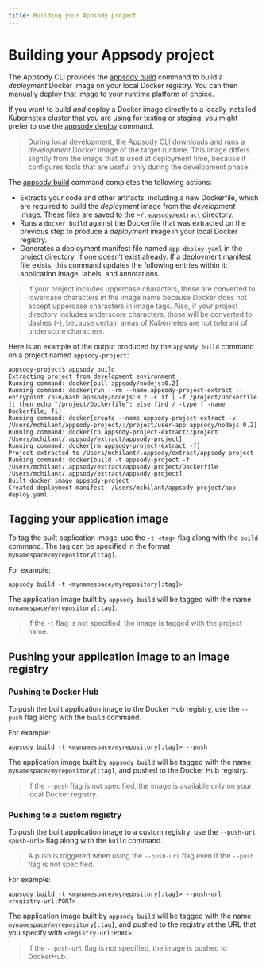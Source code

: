 ```yaml
---
title: Building your Appsody project
---
```


# Building your Appsody project

The Appsody CLI provides the [appsody build](/docs/cli-commands/#appsody-build) command to build a *deployment* Docker image on your local Docker registry. You can then manually deploy that image to your runtime platform of choice.

If you want to build *and* deploy a Docker image directly to a locally installed Kubernetes cluster that you are using for testing or staging, you might prefer to use the [appsody deploy](/docs/using-appsody/deploying) command.

> During local development, the Appsody CLI downloads and runs a *development* Docker image of the target runtime. This image differs slightly from the image that is used at deployment time, because it configures tools that are useful only during the development phase.

The [appsody build](/docs/cli-commands/#appsody-build) command completes the following actions:

- Extracts your code and other artifacts, including a new Dockerfile, which are required to build the *deployment* image from the *development* image. These files are saved to the `~/.appsody/extract` directory.
- Runs a `docker build` against the Dockerfile that was extracted on the previous step to produce a *deployment* image in your local Docker registry. 
- Generates a deployment manifest file named `app-deploy.yaml` in the project directory, if one doesn’t exist already. If a deployment manifest file exists, this command updates the following entries within it: application image, labels, and annotations.

> If your project includes uppercase characters, these are converted to lowercase characters in the image name because Docker does not accept uppercase characters in image tags. Also, if your project directory includes underscore characters, those will be converted to dashes (-), because certain areas of Kubernetes are not tolerant of underscore characters.

Here is an example of the output produced by the `appsody build` command on a project named `appsody-project`:
```
appsody-project$ appsody build
Extracting project from development environment
Running command: docker[pull appsody/nodejs:0.2]
Running command: docker[run --rm --name appsody-project-extract --entrypoint /bin/bash appsody/nodejs:0.2 -c if [ -f /project/Dockerfile ]; then echo "/project/Dockerfile"; else find / -type f -name Dockerfile; fi]
Running command: docker[create --name appsody-project-extract -v /Users/mchilant/appsody-project/:/project/user-app appsody/nodejs:0.2]
Running command: docker[cp appsody-project-extract:/project /Users/mchilant/.appsody/extract/appsody-project]
Running command: docker[rm appsody-project-extract -f]
Project extracted to /Users/mchilant/.appsody/extract/appsody-project
Running command: docker[build -t appsody-project -f /Users/mchilant/.appsody/extract/appsody-project/Dockerfile /Users/mchilant/.appsody/extract/appsody-project]
Built docker image appsody-project
Created deployment manifest: /Users/mchilant/appsody-project/app-deploy.yaml
```

## Tagging your application image

To tag the built application image, use the `-t <tag>` flag along with the `build` command. The tag can be specified in the format `mynamespace/myrepository[:tag]`.

For example:
```
appsody build -t <mynamespace/myrepository[:tag]>
```
The application image built by `appsody build` will be tagged with the name `mynamespace/myrepository[:tag]`.

> If the `-t` flag is not specified, the image is tagged with the project name.


## Pushing your application image to an image registry

### Pushing to Docker Hub

To push the built application image to the Docker Hub registry, use the `--push` flag along with the `build` command.

For example:
```
appsody build -t <mynamespace/myrepository[:tag]> --push 
```
The application image built by `appsody build` will be tagged with the name `mynamespace/myrepository[:tag]`, and pushed to the Docker Hub registry.

> If the `--push` flag is not specified, the image is available only on your local Docker registry.

### Pushing to a custom registry
To push the built application image to a custom registry, use the `--push-url <push-url>` flag along with the `build` command.

> A push is triggered when using the `--push-url` flag even if the `--push` flag is not specified.

For example:
```
appsody build -t <mynamespace/myrepository[:tag]> --push-url <registry-url:PORT>
```
The application image built by `appsody build` will be tagged with the name `mynamespace/myrepository[:tag]`, and pushed to the registry at the URL that you specify with `<registry-url:PORT>`.

> If the `--push-url` flag is not specified, the image is pushed to DockerHub. 